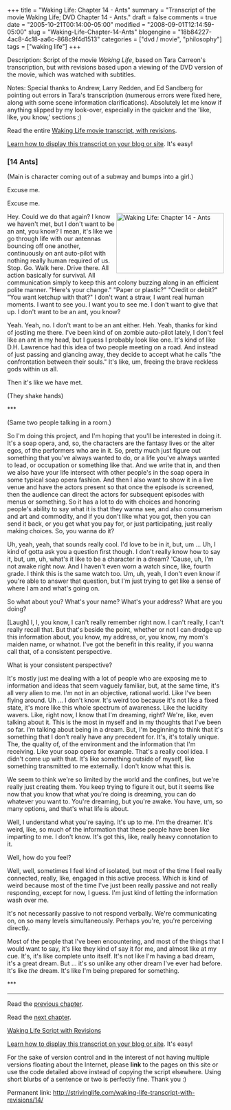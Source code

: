 +++
title = "Waking Life: Chapter 14 - Ants"
summary = "Transcript of the movie Waking Life; DVD Chapter 14 - Ants."
draft = false
comments = true
date = "2005-10-21T00:14:00-05:00"
modified = "2008-09-01T12:14:59-05:00"
slug = "Waking-Life-Chapter-14-Ants"
blogengine = "18b84227-4ac8-4c18-aa6c-868c9f4d1513"
categories = ["dvd / movie", "philosophy"]
tags = ["waking life"]
+++

<div class="WPArticleInfo">
<p>
Description: Script of the movie <em>Waking Life</em>, based on Tara Carreon&#39;s transcription, but with revisions based upon a viewing of the DVD version of the movie, which was watched with subtitles. 
</p>
<p>
Notes: Special thanks to Andrew, Larry Redden, and Ed Sandberg for pointing out errors in Tara&#39;s transcription (numerous errors were fixed here, along with some scene information clarifications). Absolutely let me know if anything slipped by my look-over, especially in the quicker and the &#39;like, like, you know,&#39; sections ;) 
</p>
<p>
Read the entire <a href="/waking-life-transcript-with-revisions/">Waking Life movie transcript, with revisions</a>. 
</p>
<p>
<a href="/words/post/Display-parts-of-the-Waking-Life-Transcript-on-your-site.aspx">Learn how to display this transcript on your blog or site</a>. It&#39;s easy!
</p>
</div>
<h3 class="waking_life_chapter">[<a id="fourteen" name="fourteen" title="fourteen"></a>14 Ants] </h3>
<p>
(Main is character coming out of a subway and bumps into a girl.) 
</p>
<p>
Excuse me. 
</p>
<p>
Excuse me. 
</p>
<p>
<a href="/files/images/WakingLife/WakingLife_14_1.jpg" onclick="window.open(this.href);return false;"><img src="/files/images/WakingLife/WakingLife_14_1_t.jpg" alt="Waking Life: Chapter 14 - Ants" width="250" height="140" align="right" /></a>Hey. Could we do that again? I know we haven&#39;t met, but I don&#39;t want to be an ant, you know? I mean, it&#39;s like we go through life with our antennas bouncing off one another, continuously on ant auto-pilot with nothing really human required of us. Stop. Go. Walk here. Drive there. All action basically for survival. All communication simply to keep this ant colony buzzing along in an efficient polite manner. &quot;Here&#39;s your change.&quot; &quot;Paper or plastic?&quot; &quot;Credit or debit?&quot; &quot;You want ketchup with that?&quot; I don&#39;t want a straw, I want real human moments. I want to see you. I want you to see me. I don&#39;t want to give that up. I don&#39;t want to be an ant, you know? 
</p>
<p>
Yeah. Yeah, no. I don&#39;t want to be an ant either. Heh. Yeah, thanks for kind of jostling me there. I&#39;ve been kind of on zombie auto-pilot lately, I don&#39;t feel like an ant in my head, but I guess I probably look like one. It&#39;s kind of like D.H. Lawrence had this idea of two people meeting on a road. And instead of just passing and glancing away, they decide to accept what he calls &quot;the confrontation between their souls.&quot; It&#39;s like, um, freeing the brave reckless gods within us all. 
</p>
<p>
Then it&#39;s like we have met. 
</p>
<p>
(They shake hands) 
</p>
<p>
*** 
</p>
<p>
(Same two people talking in a room.) 
</p>
<p>
So I&#39;m doing this project, and I&#39;m hoping that you&#39;ll be interested in doing it. It&#39;s a soap opera, and, so, the characters are the fantasy lives or the alter egos, of the performers who are in it. So, pretty much just figure out something that you&#39;ve always wanted to do, or a life you&#39;ve always wanted to lead, or occupation or something like that. And we write that in, and then we also have your life intersect with other people&#39;s in the soap opera in some typical soap opera fashion. And then I also want to show it in a live venue and have the actors present so that once the episode is screened, then the audience can direct the actors for subsequent episodes with menus or something. So it has a lot to do with choices and honoring people&#39;s ability to say what it is that they wanna see, and also consumerism and art and commodity, and if you don&#39;t like what you got, then you can send it back, or you get what you pay for, or just participating, just really making choices. So, you wanna do it? 
</p>
<p>
Uh, yeah, yeah, that sounds really cool. I&#39;d love to be in it, but, um ... Uh, I kind of gotta ask you a question first though. I don&#39;t really know how to say it, but, um, uh, what&#39;s it like to be a character in a dream? &#39;Cause, uh, I&#39;m not awake right now. And I haven&#39;t even worn a watch since, like, fourth grade. I think this is the same watch too. Um, uh, yeah, I don&#39;t even know if you&#39;re able to answer that question, but I&#39;m just trying to get like a sense of where I am and what&#39;s going on. 
</p>
<p>
So what about you? What&#39;s your name? What&#39;s your address? What are you doing? 
</p>
<p>
[Laugh] I, I, you know, I can&#39;t really remember right now. I can&#39;t really, I can&#39;t really recall that. But that&#39;s beside the point, whether or not I can dredge up this information about, you know, my address, or, you know, my mom&#39;s maiden name, or whatnot. I&#39;ve got the benefit in this reality, if you wanna call that, of a consistent perspective. 
</p>
<p>
What is your consistent perspective? 
</p>
<!--adsense-->
<p>
It&#39;s mostly just me dealing with a lot of people who are exposing me to information and ideas that seem vaguely familiar, but, at the same time, it&#39;s all very alien to me. I&#39;m not in an objective, rational world. Like I&#39;ve been flying around. Uh ... I don&#39;t know. It&#39;s weird too because it&#39;s not like a fixed state, it&#39;s more like this whole spectrum of awareness. Like the lucidity wavers. Like, right now, I know that I&#39;m dreaming, right? We&#39;re, like, even talking about it. This is the most in myself and in my thoughts that I&#39;ve been so far. I&#39;m talking about being in a dream. But, I&#39;m beginning to think that it&#39;s something that I don&#39;t really have any precedent for. It&#39;s, it&#39;s totally unique. The, the quality of, of the environment and the information that I&#39;m receiving. Like your soap opera for example. That&#39;s a really cool idea. I didn&#39;t come up with that. It&#39;s like something outside of myself, like something transmitted to me externally. I don&#39;t know what this is. 
</p>
<p>
We seem to think we&#39;re so limited by the world and the confines, but we&#39;re really just creating them. You keep trying to figure it out, but it seems like now that you know that what you&#39;re doing is dreaming, you can do whatever you want to. You&#39;re dreaming, but you&#39;re awake. You have, um, so many options, and that&#39;s what life is about. 
</p>
<p>
Well, I understand what you&#39;re saying. It&#39;s up to me. I&#39;m the dreamer. It&#39;s weird, like, so much of the information that these people have been like imparting to me. I don&#39;t know. It&#39;s got this, like, really heavy connotation to it. 
</p>
<p>
Well, how do you feel? 
</p>
<p>
Well, well, sometimes I feel kind of isolated, but most of the time I feel really connected, really, like, engaged in this active process. Which is kind of weird because most of the time I&#39;ve just been really passive and not really responding, except for now, I guess. I&#39;m just kind of letting the information wash over me. 
</p>
<p>
It&#39;s not necessarily passive to not respond verbally. We&#39;re communicating on, on so many levels simultaneously. Perhaps you&#39;re, you&#39;re perceiving directly. 
</p>
<p>
Most of the people that I&#39;ve been encountering, and most of the things that I would want to say, it&#39;s like they kind of say it for me, and almost like at my cue. It&#39;s, it&#39;s like complete unto itself. It&#39;s not like I&#39;m having a bad dream, it&#39;s a great dream. But ... it&#39;s so unlike any other dream I&#39;ve ever had before. It&#39;s like <em>the</em> dream. It&#39;s like I&#39;m being prepared for something. 
</p>
<p>
*** 
</p>
<hr />
<p>
Read the <a href="/waking-life-transcript-with-revisions/13/">previous chapter</a>. 
</p>
<p>
Read the <a href="/waking-life-transcript-with-revisions/15/">next chapter</a>. 
</p>
<p>
<a href="/waking-life-transcript-with-revisions/">Waking Life Script with Revisions</a> 
</p>
<div class="tip">
<p>
<a href="/words/post/Display-parts-of-the-Waking-Life-Transcript-on-your-site.aspx">Learn how to display this transcript on your blog or site</a>. It&#39;s easy!
</p>
<p>
For the sake of version control and in the interest of not having multiple versions floating about the Internet, please <strong>link</strong> to the pages on this site or use the code detailed above instead of copying the script elsewhere. Using short blurbs of a sentence or two is perfectly fine. Thank you :) 
</p>
<p>
Permanent link: <a href="/waking-life-transcript-with-revisions/14/">http://strivinglife.com/waking-life-transcript-with-revisions/14/</a> 
</p>
</div>

